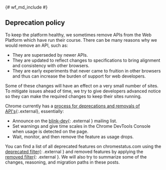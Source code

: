 {# wf_md_include #}

## Deprecation policy

To keep the platform healthy, we sometimes remove APIs from the Web Platform
which have run their course. There can be many reasons why we would remove an
API, such as: 

* They are superseded by newer APIs.
* They are updated to reflect changes to specifications to bring alignment and
  consistency with other browsers.
* They are early experiments that never came to fruition in other browsers
  and thus can increase the burden of support for web developers.

Some of these changes will have an effect on a very small number of sites. To
mitigate issues ahead of time, we try to give developers advanced notice so
they can make the required changes to keep their sites running.


Chrome currently has a
[process for deprecations and removals of API's](http://www.chromium.org/blink#TOC-Launch-Process:-Deprecation){:.external},
essentially:

* Announce on the
  [blink-dev](https://groups.google.com/a/chromium.org/forum/#!forum/blink-dev){: .external }
  mailing list.
* Set warnings and give time scales in the Chrome DevTools Console when usage
  is detected on the page.
* Wait, monitor, and then remove the feature as usage drops.

You can find a list of all deprecated features on chromestatus.com using the 
[deprecated filter](https://www.chromestatus.com/features#deprecated){: .external }
and removed features by applying the
[removed filter](https://www.chromestatus.com/features#removed){: .external }.
We will also try to summarize some of the changes, reasoning, and migration
paths in these posts.
